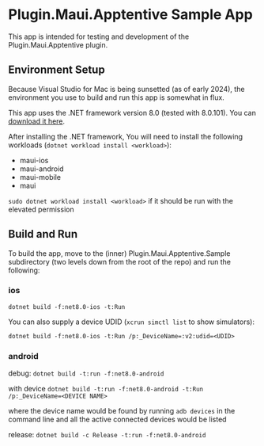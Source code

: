 # Plugin.Maui.Apptentive Sample App

This app is intended for testing and development of the Plugin.Maui.Apptentive plugin. 

## Environment Setup

Because Visual Studio for Mac is being sunsetted (as of early 2024), the
environment you use to build and run this app is somewhat in flux.

This app uses the .NET framework version 8.0 (tested with 8.0.101). You can 
[download it here](https://dotnet.microsoft.com/en-us/download/dotnet/8.0).

After installing the .NET framework, You will need to install the following workloads
(`dotnet workload install <workload>`):

- maui-ios    
- maui-android
- maui-mobile 
- maui

`sudo dotnet workload install <workload>` if it should be run with the elevated permission

## Build and Run

To build the app, move to the (inner) Plugin.Maui.Apptentive.Sample
subdirectory (two levels down from the root of the repo) and run the
following:

### ios

`dotnet build -f:net8.0-ios -t:Run`

You can also supply a device UDID (`xcrun simctl list` to show simulators):

`dotnet build -f:net8.0-ios -t:Run /p:_DeviceName=:v2:udid=<UDID>`

### android

debug: 
`dotnet build -t:run -f:net8.0-android`

with device
`dotnet build -t:run -f:net8.0-android -t:Run /p:_DeviceName=<DEVICE NAME>`

where the device name would be found by running `adb devices` in the command line and all the active connected devices would be listed

release: 
`dotnet build -c Release -t:run -f:net8.0-android`
